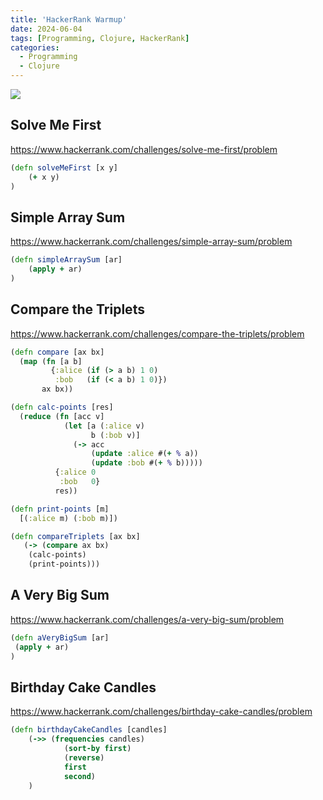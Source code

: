 ```yaml
---
title: 'HackerRank Warmup'
date: 2024-06-04
tags: [Programming, Clojure, HackerRank]
categories:
  - Programming
  - Clojure
---
```


![](https://i.imgur.com/AOqggTJ.png)

## Solve Me First

https://www.hackerrank.com/challenges/solve-me-first/problem

```clojure
(defn solveMeFirst [x y]
    (+ x y)
)
```

## Simple Array Sum

https://www.hackerrank.com/challenges/simple-array-sum/problem

```clojure
(defn simpleArraySum [ar]
    (apply + ar)
)
```

## Compare the Triplets

https://www.hackerrank.com/challenges/compare-the-triplets/problem

```clojure
(defn compare [ax bx]
  (map (fn [a b]
         {:alice (if (> a b) 1 0)
          :bob   (if (< a b) 1 0)})
       ax bx))

(defn calc-points [res]
  (reduce (fn [acc v]
            (let [a (:alice v)
                  b (:bob v)]
              (-> acc
                  (update :alice #(+ % a))
                  (update :bob #(+ % b)))))
          {:alice 0
           :bob   0}
          res))

(defn print-points [m]
  [(:alice m) (:bob m)])

(defn compareTriplets [ax bx]
   (-> (compare ax bx)
    (calc-points)
    (print-points)))
```

## A Very Big Sum

https://www.hackerrank.com/challenges/a-very-big-sum/problem

```clojure
(defn aVeryBigSum [ar]
 (apply + ar)
)
```

## Birthday Cake Candles

https://www.hackerrank.com/challenges/birthday-cake-candles/problem

```clojure
(defn birthdayCakeCandles [candles]
	(->> (frequencies candles)
			(sort-by first)
			(reverse)
			first
			second)
	)
```
